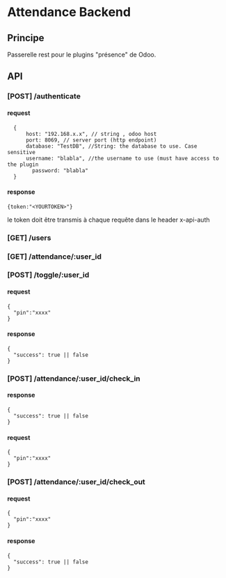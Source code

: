 # Attendance Backend

## Principe

Passerelle rest pour le plugins "présence" de Odoo.


## API


### [POST] /authenticate
#### request


      {
    	  host: "192.168.x.x", // string , odoo host
    	  port: 8069, // server port (http endpoint)
    	  database: "TestDB", //String: the database to use. Case sensitive
    	  username: "blabla", //the username to use (must have access to the plugin
		    password: "blabla"
      }

#### response


    {token:"<YOURTOKEN>"}

le token doit être transmis à chaque requête dans le header x-api-auth


### [GET] /users


### [GET] /attendance/:user_id


### [POST] /toggle/:user_id

#### request
    {
      "pin":"xxxx"
    }

#### response

    {
      "success": true || false
    }

### [POST] /attendance/:user_id/check_in

#### response

    {
      "success": true || false
    }

#### request
    {
      "pin":"xxxx"
    }

### [POST] /attendance/:user_id/check_out

#### request
    {
      "pin":"xxxx"
    }

#### response
    {
      "success": true || false
    }
